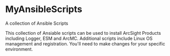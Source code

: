 # MyAnsibleScripts
A collection of Ansible Scripts

This collection of Ansiable scripts can be used to install ArcSight Products including Logger, ESM and ArcMC.  Additional scripts include Linux OS management and registration. You'll need to make changes
for your specific environment. 
